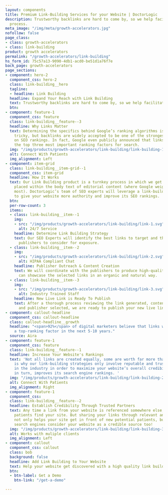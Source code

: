 ```yaml
---
layout: components
title: Premium Link-Building Services for your Website | DoctorLogic
description: Trustworthy backlinks are hard to come by, so we help facilitate the
  process.
meta_image: "/img/meta/growth-accelerators.jpg"
nofollow: false
page_class:
- class: growth-accelerators
- class: link-building
product: growth accelerators
permalink: "/growth-accelerators/link-building"
hs_form_id: 75c57a13-9090-4db1-acd0-be51d1a76f7e
back_page: growth-accelerators
page_sections:
- component: hero-2
  component_css: hero-2
  class: link-building__hero
  tagline:
  - headline: Link Building
  headline: Expand Your Reach with Link Building
  text: Trustworthy backlinks are hard to come by, so we help facilitate the process.
  btn: 
- component: feature-1
  component_css: feature
  class: link-building__feature--3
  headline: Why Links Matter
  text: Determining the specifics behind Google’s ranking algorithms is always extremely
    tricky, but backlinks are widely accepted to be one of the strongest influences
    on SEO rankings. In fact, Google even publicly announced that links are among
    the top three most important ranking factors for search.
  img: "/img/products/growth-accelerators/link-building/link-building-1.png"
  alt: Connect With Patients
  img_alignment: Left
- component: item-grid
  class: link-building__item-grid--1
  component_css: item-grid
  headline: How It Works
  text: Our Link Building product is a turnkey process in which we get your links
    placed within the body text of editorial content (where Google weighs them the
    most). DoctorLogic’s team of SEO experts will leverage a link-building strategy
    to give your website more authority and improve its SEO rankings.
  btn: 
  per-row-count: 3
  items:
  - class: link-building__item--1
    img:
    - src: "/img/products/growth-accelerators/link-building/link-1.svg"
      alt: 24/7 Service
    headline: Determine Link Building Strategy
    text: Our SEO Experts will identify the best links to target and the recommended
      publishers to consider for exposure.
  - class: link-building__item--2
    img:
    - src: "/img/products/growth-accelerators/link-building/link-2.svg"
      alt: HIPAA Compliant Chat
    headline: Publisher Outreach & Content Creation
    text: We will coordinate with the publishers to produce high-quality content that
      can showcase the selected links in an organic and natural way.
  - class: link-building__item--3
    img:
    - src: "/img/products/growth-accelerators/link-building/link-3.svg"
      alt: Industry Trained Staff
    headline: New Live Link is Ready To Publish
    text: After a thorough process reviewing the link generated, content written,
      and publisher selected, we are ready to publish your new live link!
- component: callout-headline
  component_css: callout-headline
  class: callout-headline__growth
  headline: "<span>92%</span> of digital marketers believe that links will still be
    a top-ranking factor in the next 5-10 years."
  source: Aira
- component: feature-1
  component_css: feature
  class: link-building__feature--1
  headline: Increase Your Website's Rankings
  text: 'Not all links are created equally, some are worth far more than others. This
    is why our link-building strategies only involve reputable and trusted publishers
    in the industry in order to maximize your website’s overall credibility which,
    in turn, improves its search engine rankings. '
  img: "/img/products/growth-accelerators/link-building/link-building-2.png"
  alt: Connect With Patients
  img_alignment: Right
- component: feature-1
  component_css: 
  class: link-building__feature--2
  headline: Establish Credibility Through Trusted Partners
  text: Any time a link from your website is referenced somewhere else, it helps potential
    patients find your site. But sharing your links through relevant and trusted sources
    not only helps your site get in front of new potential patients, but it also helps
    search engines consider your website as a credible source too!
  img: "/img/products/growth-accelerators/link-building/link-building-3.png"
  alt: Works with muliple clients
  img_alignment: Left
- component: callout
  component_css: callout
  class: bob
  background: false
  headline: Add Link Building to Your Website
  text: Help your website get discovered with a high quality link building strategy.
  btn:
  - btn-label: Get a Demo
    btn-link: "/get-a-demo"

---
```

